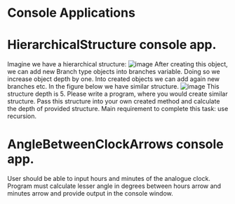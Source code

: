 # Console Applications

# HierarchicalStructure console app.
Imagine we have a hierarchical structure:
![image](https://user-images.githubusercontent.com/96888736/219079387-96da9137-d61c-43ef-8f39-013d02d1bb3d.png)
After creating this object, we can add new Branch type objects into branches
variable. Doing so we increase object depth by one. Into created objects we can
add again new branches etc. In the figure below we have similar structure. 
![image](https://user-images.githubusercontent.com/96888736/219079655-fa83ce88-7455-4662-bcae-ac30c8305c39.png)
This structure depth is 5. Please write a program, where you would create similar structure. Pass this structure into your own
created method and calculate the depth of provided structure. Main requirement to complete this
task: use recursion.

# AngleBetweenClockArrows console app. 
User should be able to input hours and minutes of the analogue clock.
Program must calculate lesser angle in degrees between hours arrow and minutes arrow and provide
output in the console window.


